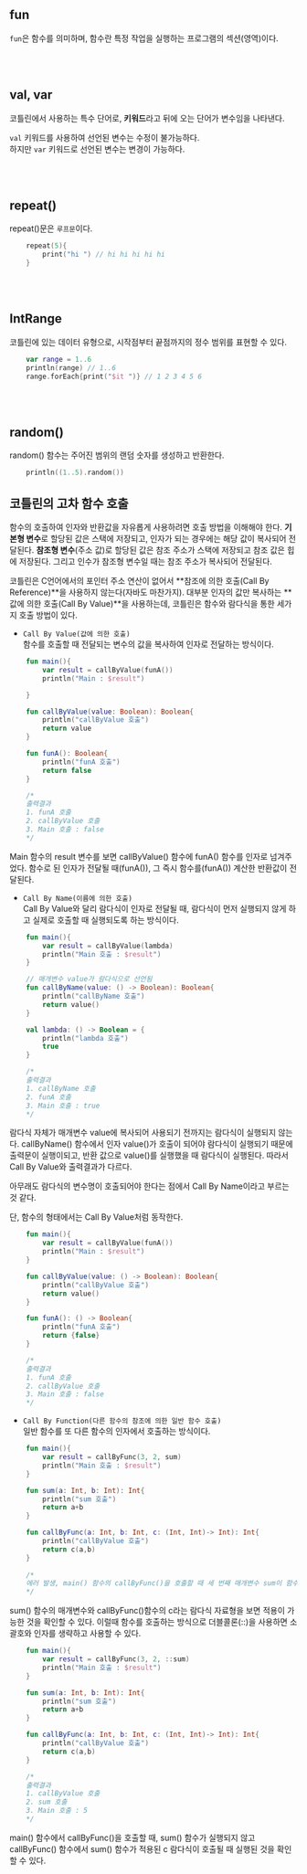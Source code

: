 ## fun
`fun`은 함수를 의미하며, 함수란 특정 작업을 실행하는 프로그램의 섹션(영역)이다.

<br/><br/>

## val, var
코틀린에서 사용하는 특수 단어로, **키워드**라고 뒤에 오는 단어가 변수임을 나타낸다.<br/>

`val` 키워드를 사용하여 선언된 변수는 수정이 불가능하다.</br>
하지만 `var` 키워드로 선언된 변수는 변경이 가능하다.

<br/><br/>

## repeat()
repeat()문은 `루프문`이다.

```kotlin
    repeat(5){
        print("hi ") // hi hi hi hi hi 
    }
```

<br/><br/>

## IntRange
코틀린에 있는 데이터 유형으로, 시작점부터 끝점까지의 정수 범위를 표현할 수 있다.<br/>

```kotlin
    var range = 1..6
    println(range) // 1..6
    range.forEach{print("$it ")} // 1 2 3 4 5 6
```

<br/><br/>

## random()
random() 함수는 주어진 범위의 랜덤 숫자를 생성하고 반환한다.

```kotlin
    println((1..5).random())
```

## 코틀린의 고차 함수 호출
함수의 호출하여 인자와 반환값을 자유롭게 사용하려면 호출 방법을 이해해야 한다. **기본형 변수**로 할당된 값은 스택에 저장되고, 인자가 되는 경우에는 해당 값이 복사되어 전달된다. **참조형 변수**(주소 값)로 할당된 값은 참조 주소가 스택에 저장되고 참조 값은 힙에 저장된다. 그리고 인수가 참조형 변수일 때는 참조 주소가 복사되어 전달된다.<br/>

코틀린은 C언어에서의 포인터 주소 연산이 없어서 **참조에 의한 호출(Call By Reference)**을 사용하지 않는다(자바도 마찬가지). 대부분 인자의 값만 복사하는 **값에 의한 호출(Call By Value)**을 사용하는데, 코틀린은 함수와 람다식을 통한 세가지 호출 방법이 있다.

- `Call By Value(값에 의한 호출)`<br/>
함수를 호출할 때 전달되는 변수의 값을 복사하여 인자로 전달하는 방식이다.<br/>

```kotlin
    fun main(){
        var result = callByValue(funA())
        println("Main : $result")

    }

    fun callByValue(value: Boolean): Boolean{
        println("callByValue 호출")
        return value
    }

    fun funA(): Boolean{
        println("funA 호출")
        return false
    }

    /*
    출력결과
    1. funA 호출
    2. callByValue 호출
    3. Main 호출 : false
    */
```

Main 함수의 result 변수를 보면 callByValue() 함수에 funA() 함수를 인자로 넘겨주었다. 함수로 된 인자가 전달될 때(funA()), 그 즉시 함수를(funA()) 계산한 반환값이 전달된다.

- `Call By Name(이름에 의한 호출)`<br/>
Call By Value와 달리 람다식이 인자로 전달될 때, 람다식이 먼저 실행되지 않게 하고 실제로 호출할 때 실행되도록 하는 방식이다.

```kotlin
    fun main(){
        var result = callByValue(lambda)
        println("Main 호출 : $result")
    }

    // 매개변수 value가 람다식으로 선언됨
    fun callByName(value: () -> Boolean): Boolean{
        println("callByName 호출")
        return value()
    }

    val lambda: () -> Boolean = {
        println("lambda 호출")
        true
    }

    /*
    출력결과
    1. callByName 호출
    2. funA 호출
    3. Main 호출 : true
    */
```

람다식 자체가 매개변수 value에 복사되어 사용되기 전까지는 람다식이 실행되지 않는다. callByName() 함수에서 인자 value()가 호출이 되어야 람다식이 실행되기 때문에 출력문이 실행이되고, 반환 값으로 value()를 실행했을 때 람다식이 실행된다. 따라서 Call By Value와 출력결과가 다르다.<br/>

아무래도 람다식의 변수명이 호출되어야 한다는 점에서 Call By Name이라고 부르는 것 같다.

단, 함수의 형태에서는 Call By Value처럼 동작한다.<br/>
```kotlin
    fun main(){
        var result = callByValue(funA())
        println("Main : $result")
    }

    fun callByValue(value: () -> Boolean): Boolean{
        println("callByValue 호출")
        return value()
    }

    fun funA(): () -> Boolean{
        println("funA 호출")
        return {false}
    }

    /*
    출력결과
    1. funA 호출
    2. callByValue 호출
    3. Main 호출 : false
    */
```

- `Call By Function(다른 함수의 참조에 의한 일반 함수 호출)`<br/>
일반 함수를 또 다른 함수의 인자에서 호출하는 방식이다.<br/>

```kotlin
    fun main(){
        var result = callByFunc(3, 2, sum)
        println("Main 호출 : $result")
    }

    fun sum(a: Int, b: Int): Int{
        println("sum 호출")
        return a+b
    }

    fun callByFunc(a: Int, b: Int, c: (Int, Int)-> Int): Int{
        println("callByValue 호출")
        return c(a,b)
    }
    
    /*
    에러 발생, main() 함수의 callByFunc()을 호출할 때 세 번째 매개변수 sum이 함수이기 때문에 에러가 발생
    */
```

sum() 함수의 매개변수와 callByFunc()함수의 c라는 람다식 자료형을 보면 적용이 가능한 것을 확인할 수 있다. 이럴때 함수를 호출하는 방식으로 더블콜론(::)을 사용하면 소괄호와 인자를 생략하고 사용할 수 있다.

```kotlin
    fun main(){
        var result = callByFunc(3, 2, ::sum)
        println("Main 호출 : $result")
    }

    fun sum(a: Int, b: Int): Int{
        println("sum 호출")
        return a+b
    }

    fun callByFunc(a: Int, b: Int, c: (Int, Int)-> Int): Int{
        println("callByValue 호출")
        return c(a,b)
    }

    /*
    출력결과
    1. callByValue 호출
    2. sum 호출
    3. Main 호출 : 5
    */
```

main() 함수에서 callByFunc()을 호출할 때, sum() 함수가 실행되지 않고 callByFunc() 함수에서 sum() 함수가 적용된 c 람다식이 호출될 때 실행된 것을 확인할 수 있다.